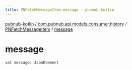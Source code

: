```yaml
---
title: PNFetchMessageItem.message - pubnub-kotlin
---
```


[pubnub-kotlin](../../index.html) / [com.pubnub.api.models.consumer.history](../index.html) / [PNFetchMessageItem](index.html) / [message](./message.html)

# message

`val message: JsonElement`